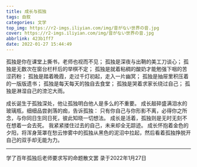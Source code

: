 ```yaml
---
title: 成长与孤独
tags: 自叙
categories: 文学
top_img: https://r2-imgs.iliyian.com/img/音がない世界の音.jpg
cover: https://r2-imgs.iliyian.com/img/音がない世界の音.jpg
abbrlink: 423b1ff7
date: 2022-01-27 15:44:49
---
```


孤独是你在课堂上撕书，老师也视而不见；
孤独是深夜与出鞘的美工刀谈心；
孤独是无数次在窗台栏杆后的举棋不定；
孤独是就着粘稠的酸奶才能勉强下咽的苦涩药粉；
孤独是踏着晚霞，走过千灯初起，走入一片幽冥；
孤独是抽屉里积压着的一版版遗书；
孤独是每天每天的独自去食堂；
孤独是哭着求家长绕过自己；
孤独是淋湿自己的滂沱大雨。

成长诞生于孤独深处，他让孤独明白他人是多么的不重要。
成长敲碎盛满泪水的玻璃瓶，细细品尝剥落的痂，告诉孤独：
只有你自己与你形影不离，必得你之所念，与你同日生同日死，彼此知晓一切想法。
成长是活着，孤独则是无时无刻不在想着一会去死。
我紧紧搂住过去的自己，未来却全无踪迹。
成长怀抱着金色的夕阳，将浑身笼罩在愁云惨雾中的孤独从黑色的泥沼中拉起，然后看着孤独挣脱开自己的双手却无能为力。

---
学了百年孤独后老师要求写的命题散文罢
录于2022年1月27日
